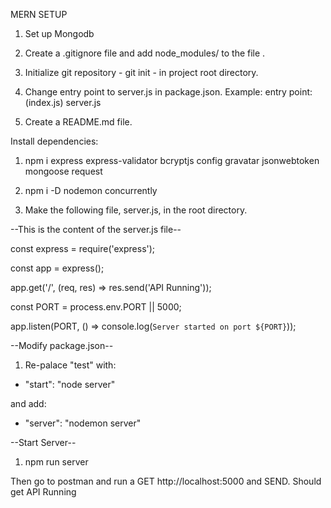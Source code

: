 MERN SETUP

1. Set up Mongodb

2. Create a .gitignore file and add node_modules/ to the file .

3. Initialize git repository - git init - in project root directory.

4. Change entry point to server.js in package.json. Example: entry point: (index.js) server.js

5. Create a README.md file.

Install dependencies:

1. npm i express express-validator bcryptjs config gravatar jsonwebtoken mongoose request

2. npm i -D nodemon concurrently

3. Make the following file, server.js, in the root directory.

--This is the content of the server.js file--

const express = require('express');

const app = express();

app.get('/', (req, res) => res.send('API Running'));

const PORT = process.env.PORT || 5000;

app.listen(PORT, () => console.log(`Server started on port ${PORT}`));

--Modify package.json--
1. Re-palace "test" with:
- "start": "node server"

and add:
- "server": "nodemon server"

--Start Server--
1. npm run server

Then go to postman and run a GET http://localhost:5000 and SEND.
Should get API Running